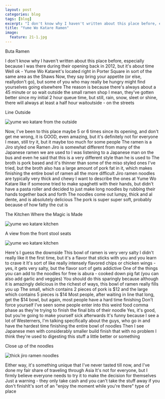 ```yaml
---
layout: post
categories: blog
tags: [blog]
excerpt: "I don't know why I haven't written about this place before, especially because I was there during their opening back in 2012, but it's about time.  Well ok - Yume Wo Katare...some say it's the best ramen place in Boston."
title: "Yume Wo Katare Ramen"
image:
  feature: 21-1.jpg
---
```


Buta Ramen

I don't know why I haven't written about this place before, especially because I was there during their opening back in 2012, but it's about time  Well ok - Yume Wo Katareit's located right in Porter Square in sort of the same area as the Shaws Now, they say bring your appetite (or else, reallydon't go), but some of you who may really be hungry might find yourselves going elsewhere  The reason is because there's always about a 45 minute or so wait outside the small ramen shop  I mean, they've gotten better since my initial 2 hour queue time, but still, rain, snow, sleet or shine, there will always at least a half hour waitoutside - on the streets   

Line Outside

![yume wo katare from the outside](/img/21-2jpg "")

Now, I've been to this place maybe 5 or 6 times since its opening, and don't get me wrong, it is GOOD, even amazing, but it's definitely not for everyone  I mean, still try it, but it maybe too much for some people  The ramen is a Jiro styled one Ramen Jiro is  somewhat different from many of the Japanese ramen we are used to  I was listening to a Japanese man on the bus and even he said that this is a very different style than he is used to  The broth is pork based and it's thinner than some of the miso styled ones I've tried, but the broth also has a large amount of pork fat in it, which makes finishing the entire bowl of ramen all the more difficult Jiro ramen noodles are typically very thick and chewy  I want to describe the ones at Yume Wo Katare like if someone tried to make spaghetti with their hands, but didn't have a pasta roller and decided to just make long noodles by rubbing their hands together back and forth  The noodles come out lumpy, thick and al dente, and is absolutely delicious The pork is super super soft, probably because of how fatty the cut is

The Kitchen Where the Magic is Made

![yume wo katare kitchen](/img/21-3jpg "")

A view from the front stool seats

![yume wo katare kitchen](/img/21-4jpg "")

Here's I guess the downside  This bowl of ramen is very very salty  I didn't really like it the first time, but it's a flavor that sticks with you and you learn to crave it  It's sort of like really intensely flavored chips or chicken wings - yes, it gets very salty, but the flavor sort of gets addictive  One of the things you can add to the noodles for free is abura - cooked down pig fat (you can also add garlic and veggies)  You should do this sparingly because although it is amazingly delicious in the richest of ways, this bowl of ramen really fills you up  The small, which contains 2 pieces of pork is $12 and the large which contains 5 pieces is $14  Most people, after waiting in line that long, get the $14 bowl, but again, most people have a hard time finishing  Don't force yourself  I've seen some people enter into this weird food comma phase as they're trying to finish the final bits of their noodle  Yes, it's good, but you're going to make yourself sick afterwards  It's funny because I see a lot of Westerners, I'm talking specifically about the guys, who go in and have the hardest time finishing the entire bowl of noodles  Then I see Japanese men with considerably smaller build finish that with no problem  I think they're used to digesting this stuff a little better or something  

Close up of the noodles

![thick jiro ramen noodles](/img/21-5jpg "")

Either way, it's something unique that I've never tasted till now, and I've done my fair share of traveling through Asia  It's not for everyone, but I firmly believe everyone needs to try it to make the decision for themselves  Just a warning - they only take cash and you can't take the stuff away if you don't finishIt's sort of an "enjoy the moment while you're there" type of place